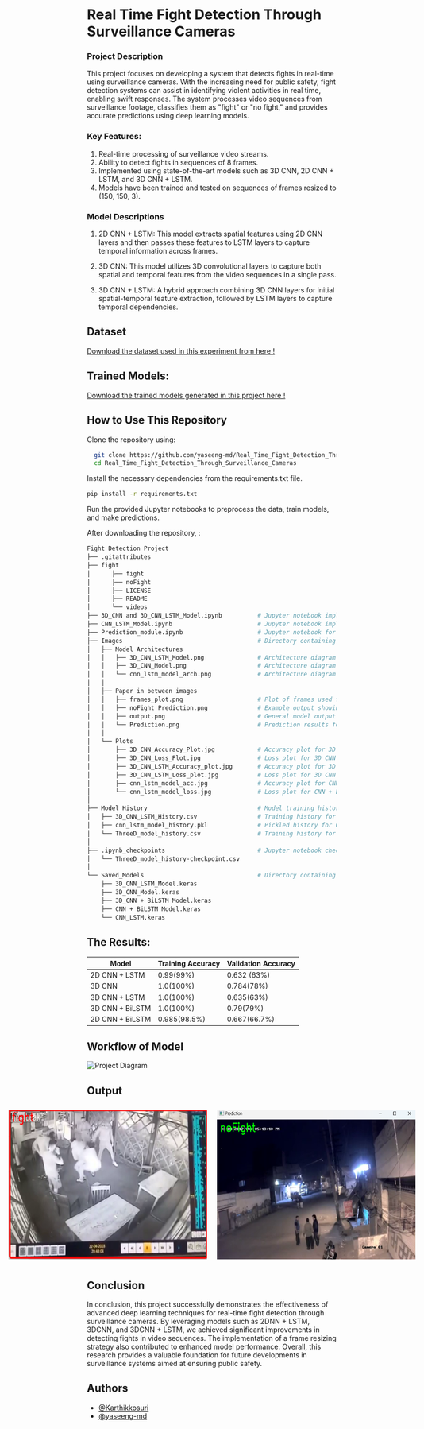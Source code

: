 # Real Time Fight Detection Through Surveillance Cameras

### Project Description
This project focuses on developing a system that detects fights in real-time using surveillance cameras. With the increasing need for public safety, fight detection systems can assist in identifying violent activities in real time, enabling swift responses. The system processes video sequences from surveillance footage, classifies them as "fight" or "no fight," and provides accurate predictions using deep learning models.

### Key Features:
1. Real-time processing of surveillance video streams.
2. Ability to detect fights in sequences of 8 frames.
3. Implemented using state-of-the-art models such as 3D CNN, 2D CNN + LSTM, and 3D CNN + LSTM.
4. Models have been trained and tested on sequences of frames resized to (150, 150, 3).

### Model Descriptions
1. 2D CNN + LSTM: This model extracts spatial features using 2D CNN layers and then passes these features to LSTM layers to capture temporal information across frames.

2. 3D CNN: This model utilizes 3D convolutional layers to capture both spatial and temporal features from the video sequences in a single pass.

3. 3D CNN + LSTM: A hybrid approach combining 3D CNN layers for initial spatial-temporal feature extraction, followed by LSTM layers to capture temporal dependencies.
## Dataset
[Download the dataset used in this experiment from here !](https://github.com/seymanurakti/fight-detection-surv-dataset)
## Trained Models:
[Download the trained models generated in this project here !](https://drive.google.com/drive/folders/11GF52KFWMzQlpyJfWRk6qweE94DtX3-m?usp=sharing)
## How to Use This Repository
Clone the repository using:
```bash
  git clone https://github.com/yaseeng-md/Real_Time_Fight_Detection_Through_Surveillance_Cameras.git
  cd Real_Time_Fight_Detection_Through_Surveillance_Cameras
```
Install the necessary dependencies from the requirements.txt file.
```bash
pip install -r requirements.txt
```
Run the provided Jupyter notebooks to preprocess the data, train models, and make predictions.

After downloading the repository, :
```bash
Fight Detection Project
├── .gitattributes
├── fight
│      ├── fight
│      ├── noFight
│      ├── LICENSE
│      ├── README
│      └── videos
├── 3D_CNN and 3D_CNN_LSTM_Model.ipynb          # Jupyter notebook implementing 3D CNN and 3D CNN + LSTM models
├── CNN_LSTM_Model.ipynb                        # Jupyter notebook implementing CNN + LSTM model
├── Prediction_module.ipynb                     # Jupyter notebook for running predictions on new data
├── Images                                      # Directory containing images used in the project
│   ├── Model Architectures
│   │   ├── 3D_CNN_LSTM_Model.png               # Architecture diagram for the 3D CNN + LSTM model
│   │   ├── 3D_CNN_Model.png                    # Architecture diagram for the 3D CNN model
│   │   └── cnn_lstm_model_arch.png             # Architecture diagram for the CNN + LSTM model
│   │
│   ├── Paper in between images
│   │   ├── frames_plot.png                     # Plot of frames used for model input
│   │   ├── noFight Prediction.png              # Example output showing no fight detected
│   │   ├── output.png                          # General model output image
│   │   └── Prediction.png                      # Prediction results for fight detection
│   │
│   └── Plots
│       ├── 3D_CNN_Accuracy_Plot.jpg            # Accuracy plot for 3D CNN model
│       ├── 3D_CNN_Loss_Plot.jpg                # Loss plot for 3D CNN model
│       ├── 3D_CNN_LSTM_Accuracy_plot.jpg       # Accuracy plot for 3D CNN + LSTM model
│       ├── 3D_CNN_LSTM_Loss_plot.jpg           # Loss plot for 3D CNN + LSTM model
│       ├── cnn_lstm_model_acc.jpg              # Accuracy plot for CNN + LSTM model
│       └── cnn_lstm_model_loss.jpg             # Loss plot for CNN + LSTM model
│
├── Model History                               # Model training history files
│   ├── 3D_CNN_LSTM_History.csv                 # Training history for 3D CNN + LSTM model
│   ├── cnn_lstm_model_history.pkl              # Pickled history for CNN + LSTM model
│   └── ThreeD_model_history.csv                # Training history for 3D CNN model
│
├── .ipynb_checkpoints                          # Jupyter notebook checkpoint files
│   └── ThreeD_model_history-checkpoint.csv
│
└── Saved_Models                                # Directory containing saved models
    ├── 3D_CNN_LSTM_Model.keras               
    ├── 3D_CNN_Model.keras                            
    ├── 3D_CNN + BiLSTM Model.keras                                   
    ├── CNN + BiLSTM Model.keras                         
    └── CNN_LSTM.keras                         
```


## The Results:
| Model                     | Training Accuracy        |Validation Accuracy|
|---------------------------|--------------------------|-------------------|
| 2D CNN + LSTM             | 0.99(99%)                | 0.632 (63%)       |
| 3D CNN                    | 1.0(100%)                | 0.784(78%)        |
| 3D CNN + LSTM             | 1.0(100%)                | 0.635(63%)        |
| 3D CNN + BiLSTM           | 1.0(100%)                | 0.79(79%)         |
| 2D CNN + BiLSTM           | 0.985(98.5%)             | 0.667(66.7%)      |
## Workflow of Model
<img src="https://github.com/yaseeng-md/Real_Time_Fight_Detection_Through_Surveillance_Cameras/blob/main/Images/Paper%20in%20between%20images/Workflow%20of%20the%20Prediction.png" alt="Project Diagram" width = "800"/>

## Output
<div style="display: flex; justify-content: center;">
    <img src="https://github.com/yaseeng-md/Real_Time_Fight_Detection_Through_Surveillance_Cameras/blob/main/Images/Paper%20in%20between%20images/Predction.png" alt="fight" width="400" height="300" style="margin: 10px;"/>
    <img src="https://github.com/yaseeng-md/Real_Time_Fight_Detection_Through_Surveillance_Cameras/blob/main/Images/Paper%20in%20between%20images/noFight%20Predicition.png"alt="noFight" width="400" height="300" style="margin: 10px;"/>
</div>

## Conclusion
In conclusion, this project successfully demonstrates the effectiveness of advanced deep learning techniques for real-time fight detection through surveillance cameras. By leveraging models such as 2DNN + LSTM, 3DCNN, and 3DCNN + LSTM, we achieved significant improvements in detecting fights in video sequences. The implementation of a frame resizing strategy also contributed to enhanced model performance. Overall, this research provides a valuable foundation for future developments in surveillance systems aimed at ensuring public safety.

## Authors

- [@Karthikkosuri](https://github.com/Karthikkosuri)
- [@yaseeng-md](https://github.com/yaseeng-md)
